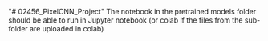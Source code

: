 "# 02456_PixelCNN_Project" 
The notebook in the pretrained models folder should be able to run in Jupyter notebook (or colab if the files from the sub-folder are uploaded in colab)